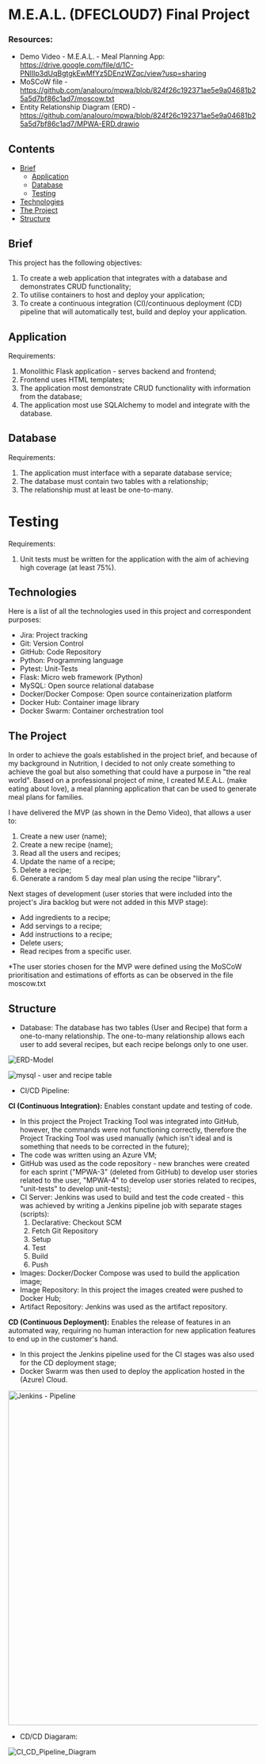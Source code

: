 # M.E.A.L. (DFECLOUD7) Final Project

### Resources:
* Demo Video - M.E.A.L. - Meal Planning App: https://drive.google.com/file/d/1C-PNlIIp3dUqBgtgkEwMfYz5DEnzWZqc/view?usp=sharing
* MoSCoW file - https://github.com/analouro/mpwa/blob/824f26c192371ae5e9a04681b25a5d7bf86c1ad7/moscow.txt
* Entity Relationship Diagram (ERD) - https://github.com/analouro/mpwa/blob/824f26c192371ae5e9a04681b25a5d7bf86c1ad7/MPWA-ERD.drawio

## Contents
* [Brief](#brief)
   * [Application](#application)
   * [Database](#database)
   * [Testing](#testing)
* [Technologies](#technologies)
* [The Project](#theproject)
* [Structure](#structure)

## Brief
This project has the following objectives:
1. To create a web application that integrates with a database and demonstrates CRUD functionality;
2. To utilise containers to host and deploy your application;
3. To create a continuous integration (CI)/continuous deployment (CD) pipeline that will automatically test, build and deploy your application.

## Application
Requirements:
1. Monolithic Flask application - serves backend and frontend;
2. Frontend uses HTML templates;
3. The application most demonstrate CRUD functionality with information from the database;
4. The application most use SQLAlchemy to model and integrate with the database.

## Database
Requirements:
1. The application must interface with a separate database service;
2. The database must contain two tables with a relationship;
3. The relationship must at least be one-to-many.

# Testing
Requirements:
1. Unit tests must be written for the application with the aim of achieving high coverage (at least 75%).

## Technologies
Here is a list of all the technologies used in this project and correspondent purposes:
* Jira: Project tracking
* Git: Version Control
* GitHub: Code Repository
* Python: Programming language
* Pytest: Unit-Tests
* Flask: Micro web framework (Python)
* MySQL: Open source relational database
* Docker/Docker Compose: Open source containerization platform
* Docker Hub: Container image library
* Docker Swarm: Container orchestration tool

## The Project
In order to achieve the goals established in the project brief, and because of my background in Nutrition, I decided to not only create something to achieve the goal but also something that could have a purpose in "the real world". Based on a professional project of mine, I created M.E.A.L. (make eating about love), a meal planning application that can be used to generate meal plans for families.

I have delivered the MVP (as shown in the Demo Video), that allows a user to:
1. Create a new user (name);
2. Create a new recipe (name);
3. Read all the users and recipes;
4. Update the name of a recipe;
5. Delete a recipe;
6. Generate a random 5 day meal plan using the recipe "library".

Next stages of development (user stories that were included into the project's Jira backlog but were not added in this MVP stage):
* Add ingredients to a recipe;
* Add servings to a recipe;
* Add instructions to a recipe;
* Delete users;
* Read recipes from a specific user.

*The user stories chosen for the MVP were defined using the MoSCoW prioritisation and estimations of efforts as can be observed in the file moscow.txt

## Structure

* Database:
The database has two tables (User and Recipe) that form a one-to-many relationship.
The one-to-many relationship allows each user to add several recipes, but each recipe belongs only to one user.

![ERD-Model](https://user-images.githubusercontent.com/97620020/157756704-0569f552-6cc9-4120-a2f6-49af07ce6984.png)

![mysql - user and recipe table](https://user-images.githubusercontent.com/97620020/157757024-fac5ff09-6c26-4ff6-9a4b-5c6bb722bfaf.png)

* CI/CD Pipeline:

**CI (Continuous Integration):** Enables constant update and testing of code.
  * In this project the Project Tracking Tool was integrated into GitHub, however, the commands were not functioning correctly, therefore the Project Tracking Tool was used manually (which isn't ideal and is something that needs to be corrected in the future);
  * The code was written using an Azure VM;
  * GitHub was used as the code repository - new branches were created for each sprint ("MPWA-3" (deleted from GitHub) to develop user stories related to the user, "MPWA-4" to develop user stories related to recipes, "unit-tests" to develop unit-tests);
  * CI Server: Jenkins was used to build and test the code created - this was achieved by writing a Jenkins pipeline job with separate stages (scripts):
    1. Declarative: Checkout SCM
    2. Fetch Git Repository
    3. Setup
    4. Test
    5. Build
    6. Push
  * Images: Docker/Docker Compose was used to build the application image;
  * Image Repository: In this project the images created were pushed to Docker Hub;
  * Artifact Repository: Jenkins was used as the artifact repository.

**CD (Continuous Deployment):** Enables the release of features in an automated way, requiring no human interaction for new application features to end up in the customer's hand.
  * In this project the Jenkins pipeline used for the CI stages was also used for the CD deployment stage;
  * Docker Swarm was then used to deploy the application hosted in the (Azure) Cloud. 
  
<img width="675" alt="Jenkins - Pipeline" src="https://user-images.githubusercontent.com/97620020/157850868-af52bfa7-4f04-4289-8319-627602e77751.png">

* CD/CD Diagaram:

![CI_CD_Pipeline_Diagram](https://user-images.githubusercontent.com/97620020/157868071-a01536b4-a860-4ab6-b999-4fdafcb5c4e7.png)







